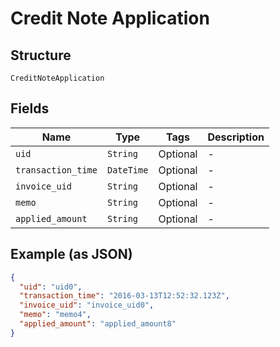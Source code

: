 
# Credit Note Application

## Structure

`CreditNoteApplication`

## Fields

| Name | Type | Tags | Description |
|  --- | --- | --- | --- |
| `uid` | `String` | Optional | - |
| `transaction_time` | `DateTime` | Optional | - |
| `invoice_uid` | `String` | Optional | - |
| `memo` | `String` | Optional | - |
| `applied_amount` | `String` | Optional | - |

## Example (as JSON)

```json
{
  "uid": "uid0",
  "transaction_time": "2016-03-13T12:52:32.123Z",
  "invoice_uid": "invoice_uid0",
  "memo": "memo4",
  "applied_amount": "applied_amount8"
}
```

